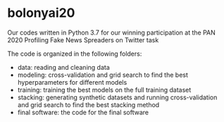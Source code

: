 # bolonyai20
Our codes written in Python 3.7 for our winning participation at the PAN 2020 Profiling Fake News Spreaders on Twitter task

The code is organized in the following folders:
- data: reading and cleaning data
- modeling: cross-validation and grid search to find the best hyperparameters for different models
- training: training the best models on the full training dataset
- stacking: generating synthetic datasets and running cross-validation and grid search to find the best stacking method
- final software: the code for the final software 
